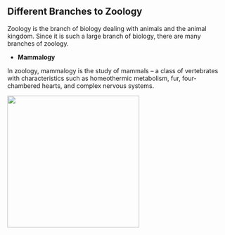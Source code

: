 ## Different Branches to Zoology

Zoology is the branch of biology dealing with animals and the animal kingdom.  Since it is such a large branch of biology, there are many branches of zoology.
* **Mammalogy**

In zoology, mammalogy is the study of mammals – a class of vertebrates with characteristics such as homeothermic metabolism, fur, four-chambered hearts, and complex nervous systems.

<img src="https://www.environmentalscience.org/wp-content/uploads/2015/02/mammalogist-300x200.jpg" width="300"/>
<![512x397](https://www.aboutbioscience.org/wp-content/uploads/2017/06/mammalogist.jpg)